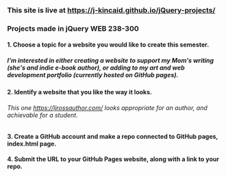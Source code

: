 ### This site is live at https://j-kincaid.github.io/jQuery-projects/

### Projects made in jQuery WEB 238-300

#### 1. Choose a topic for a website you would like to create this semester. 

##### I'm interested in either creating a website to support my Mom's writing (she's and indie e-book author), or adding to my art and web development portfolio (currently hosted on GitHub pages).

#### 2. Identify a website that you like the way it looks.

###### This one https://ljrossauthor.com/ looks appropriate for an author, and achievable for a student. 

#### 3. Create a GitHub account and make a repo connected to GitHub pages, index.html page.

#### 4. Submit the URL to your GitHub Pages website, along with a link to your repo.
